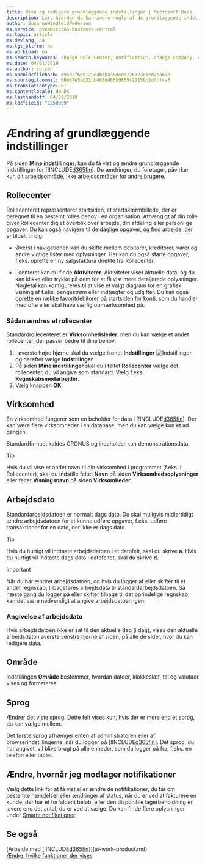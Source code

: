 ```yaml
---
title: Vise og redigere grundlæggende indstillinger | Microsoft Docs
description: Lær, hvordan du kan ændre nogle af de grundlæggende indstillinger i , f.eks. rollecenteret, virksomheden eller arbejdsdatoen.
author: SusanneWindfeldPedersen
ms.service: dynamics365-business-central
ms.topic: article
ms.devlang: na
ms.tgt_pltfrm: na
ms.workload: na
ms.search.keywords: change Role Center, notification, change company, change work date
ms.date: 04/01/2019
ms.author: solsen
ms.openlocfilehash: d95d2f609129e4bdba35deda726323dbed2ba67a
ms.sourcegitcommit: 60b87e5eb32bb408dd65b9855c29159b1dfbfca8
ms.translationtype: HT
ms.contentlocale: da-DK
ms.lasthandoff: 04/29/2019
ms.locfileid: "1250959"
---
```

# <a name="changing-basic-settings"></a>Ændring af grundlæggende indstillinger
På siden [**Mine indstillinger**](https://businesscentral.dynamics.com?page=9176 "Gå direkte til siden med dine brugerindstillinger i Business Central"), kan du få vist og ændre grundlæggende indstillinger for [!INCLUDE[d365fin](includes/d365fin_md.md)]. De ændringer, du foretager, påvirker kun dit arbejdsområde, ikke arbejdsområder for andre brugere.  

## <a name="role-center"></a> Rollecenter
Rollecenteret repræsenterer startsiden, et startskærmbillede, der er beregnet til en bestemt rolles behov i en organisation. Afhængigt af din rolle giver Rollecenter dig et overblik over arbejde, din afdeling eller personlige opgaver. Du kan også navigere til de daglige opgaver, og find arbejde, der er tildelt til dig.

-   Øverst i navigationen kan du skifte mellem debitorer, kreditorer, varer og andre vigtige lister med oplysninger. Her kan du også starte opgaver, f.eks. oprette en ny salgsfaktura direkte fra Rollecenter.

-   I centeret kan du finde **Aktiviteter**. Aktiviteter viser aktuelle data, og du kan klikke eller trykke på dem for at få vist mere detaljerede oplysninger. Nøgletal kan konfigureres til at vise et valgt diagram for en grafisk visning af f.eks. pengestrøm eller indtægter og udgifter. Du kan også oprette en række favoritdebitorer på startsiden for konti, som du handler med ofte eller skal have særlig opmærksomhed på.

### <a name="to-change-role-center"></a>Sådan ændres et rollecenter
Standardrollecenteret er **Virksomhedsleder**, men du kan vælge et andet rollecenter, der passer bedre til dine behov.
1. I øverste højre hjørne skal du vælge ikonet **Indstillinger** ![Indstillinger](media/ui-experience/settings_icon_small.png "ikonet Indstillinger for rollecenter") og derefter vælge **Indstillinger**.
2. På siden **Mine indstillinger** skal du i feltet **Rollecenter** vælge det rollecenter, du vil angive som standard. Vælg f.eks **Regnskabsmedarbejder**.
3. Vælg knappen **OK**.

## <a name="company"></a>Virksomhed
En virksomhed fungerer som en beholder for data i [!INCLUDE[d365fin](includes/d365fin_md.md)]. Der kan være flere virksomheder i en database, men du kan vælge kun ét ad gangen.

Standardfirmaet kaldes CRONUS og indeholder kun demonstrationsdata.

> [!TIP]  
>   Hvis du vil vise et andet navn til din virksomhed i programmet (f.eks. i Rollecenter), skal du indstille feltet **Navn** på siden **Virksomhedsoplysninger** eller feltet **Visningsnavn** på siden **Virksomheder**.  

## <a name="work-date"></a>Arbejdsdato
Standardarbejdsdatoen er normalt dags dato. Du skal muligvis midlertidigt ændre arbejdsdatoen for at kunne udføre opgaver, f.eks. udføre transaktioner for en dato, der ikke er dags dato.

> [!TIP]  
>   Hvis du hurtigt vil indtaste arbejdsdatoen i et datofelt, skal du skrive **a**. Hvis du hurtigt vil indtaste dags dato i datofeltet, skal du skrive **d**.

> [!IMPORTANT]  
>   Når du har ændret arbejdsdatoen, og hvis du logger af eller skifter til et andet regnskab, tilbageføres arbejdsdata til standardarbejdsdatoen. Så næste gang du logger på eller skifter tilbage til det oprindelige regnskab, kan det være nødvendigt at angive arbejdsdatoen igen. 

### <a name="work-date-indication"></a>Angivelse af arbejdsdato
<!--
Whenever the work date is not set to the current day (today), there are two indicators on pages that you open for editing:

- A reminder appears at the top of the page that tells you what the work date is set to. The reminder provides a direct link to the work date setting on the **My Settings** page so you change the date if you want. From the reminder, you can also choose to dismiss the reminder for the rest of your session. Unless you change the work date to "today", the reminder will appear the next time you sign in. 

- If you dismiss the reminder, the work date will appear in the title of the page.  
-->
Hvis arbejdsdatoen ikke er sat til den aktuelle dag (i dag), vises den aktuelle arbejdsdato i øverste venstre hjørne af siden, på alle de sider, hvor du kan redigere data.
  
## <a name="region"></a> Område

Indstillingen **Område** bestemmer, hvordan datoer, klokkeslæt, tal og valutaer vises og formateres.


## <a name="language"></a> Sprog
Ændrer det viste sprog. Dette felt vises kun, hvis der er mere end ét sprog, du kan vælge mellem. 

Det første sprog afhænger enten af administratoren eller af browserindstillingerne, når du logger på [!INCLUDE[d365fin](includes/d365fin_md.md)]. Det sprog, du har angivet, vil blive brugt på alle enheder, som du logger på fra, f.eks. en telefon eller tablet.

## <a name="changing-when-i-receive-notifications"></a>Ændre, hvornår jeg modtager notifikationer
Vælg dette link for at få vist eller ændre de notifikationer, du får om bestemte hændelser eller ændringer af status, når du er ved at fakturere en kunde, der har et forfaldent beløb, eller den disponible lagerbeholdning er lavere end det antal, du er ved at sælge. Du kan finde flere oplysninger under [Smarte notifikationer](ui-smart-notifications.md).

## <a name="see-also"></a>Se også
[Arbejde med [!INCLUDE[d365fin](includes/d365fin_md.md)]](ui-work-product.md)  
[Ændre, hvilke funktioner der vises](ui-experiences.md)  

